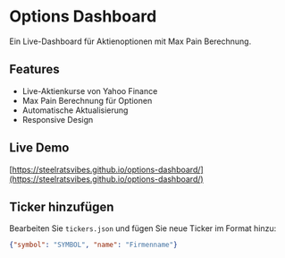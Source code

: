 # Options Dashboard

Ein Live-Dashboard für Aktienoptionen mit Max Pain Berechnung.

## Features

- Live-Aktienkurse von Yahoo Finance
- Max Pain Berechnung für Optionen
- Automatische Aktualisierung
- Responsive Design

## Live Demo

[https://steelratsvibes.github.io/options-dashboard/](https://steelratsvibes.github.io/options-dashboard/)

## Ticker hinzufügen

Bearbeiten Sie `tickers.json` und fügen Sie neue Ticker im Format hinzu:
```json
{"symbol": "SYMBOL", "name": "Firmenname"}
